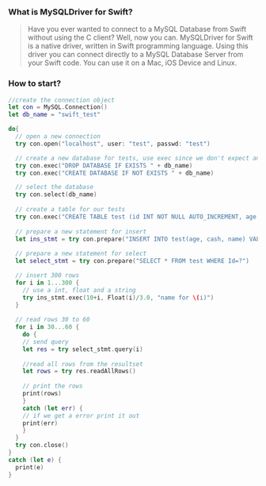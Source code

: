 ### What is MySQLDriver for Swift?

>Have you ever wanted to connect to a MySQL Database from Swift without using the C client? Well, now you can. MySQLDriver for Swift is a native driver, written in Swift programming language. Using this driver you can connect directly to a MySQL Database Server from your Swift code. You can use it on a Mac, iOS Device and Linux.

### How to start?
```swift
//create the connection object
let con = MySQL.Connection()
let db_name = "swift_test"

do{
  // open a new connection
  try con.open("localhost", user: "test", passwd: "test")

  // create a new database for tests, use exec since we don't expect any results
  try con.exec("DROP DATABASE IF EXISTS " + db_name)
  try con.exec("CREATE DATABASE IF NOT EXISTS " + db_name)

  // select the database
  try con.select(db_name)
  
  // create a table for our tests
  try con.exec("CREATE TABLE test (id INT NOT NULL AUTO_INCREMENT, age INT, cash FLOAT, name VARCHAR(30), PRIMARY KEY (id))")
  
  // prepare a new statement for insert
  let ins_stmt = try con.prepare("INSERT INTO test(age, cash, name) VALUES(?,?,?)")
  
  // prepare a new statement for select
  let select_stmt = try con.prepare("SELECT * FROM test WHERE Id=?")

  // insert 300 rows
  for i in 1...300 {
    // use a int, float and a string
    try ins_stmt.exec(10+i, Float(i)/3.0, "name for \(i)")
  }
  
  // read rows 30 to 60
  for i in 30...60 {
    do {
    // send query
    let res = try select_stmt.query(i)
    
    //read all rows from the resultset
    let rows = try res.readAllRows()
    
    // print the rows
    print(rows)
    }
    catch (let err) {
    // if we get a error print it out
    print(err)
    }
  }
  try con.close()
}
catch (let e) {
  print(e)
}
```
